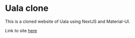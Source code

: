 # Uala clone
This is a cloned website of Uala using NextJS and Material-UI. 

Link to site [here](https://uala-clone.vercel.app)



